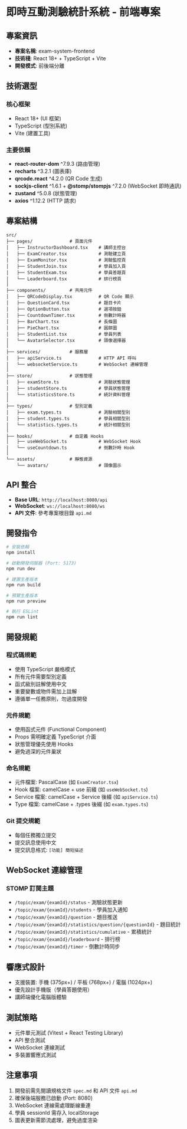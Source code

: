 # 即時互動測驗統計系統 - 前端專案

## 專案資訊
- **專案名稱**: exam-system-frontend
- **技術棧**: React 18+ + TypeScript + Vite
- **開發模式**: 前後端分離

## 技術選型
### 核心框架
- React 18+ (UI 框架)
- TypeScript (型別系統)
- Vite (建置工具)

### 主要依賴
- **react-router-dom** ^7.9.3 (路由管理)
- **recharts** ^3.2.1 (圖表庫)
- **qrcode.react** ^4.2.0 (QR Code 生成)
- **sockjs-client** ^1.6.1 + **@stomp/stompjs** ^7.2.0 (WebSocket 即時通訊)
- **zustand** ^5.0.8 (狀態管理)
- **axios** ^1.12.2 (HTTP 請求)

## 專案結構
```
src/
├── pages/              # 頁面元件
│   ├── InstructorDashboard.tsx    # 講師主控台
│   ├── ExamCreator.tsx            # 測驗建立頁
│   ├── ExamMonitor.tsx            # 測驗監控頁
│   ├── StudentJoin.tsx            # 學員加入頁
│   ├── StudentExam.tsx            # 學員答題頁
│   └── Leaderboard.tsx            # 排行榜頁
│
├── components/         # 共用元件
│   ├── QRCodeDisplay.tsx          # QR Code 顯示
│   ├── QuestionCard.tsx           # 題目卡片
│   ├── OptionButton.tsx           # 選項按鈕
│   ├── CountdownTimer.tsx         # 倒數計時器
│   ├── BarChart.tsx               # 長條圖
│   ├── PieChart.tsx               # 圓餅圖
│   ├── StudentList.tsx            # 學員列表
│   └── AvatarSelector.tsx         # 頭像選擇器
│
├── services/           # 服務層
│   ├── apiService.ts              # HTTP API 呼叫
│   └── websocketService.ts        # WebSocket 連線管理
│
├── store/              # 狀態管理
│   ├── examStore.ts               # 測驗狀態管理
│   ├── studentStore.ts            # 學員狀態管理
│   └── statisticsStore.ts         # 統計資料管理
│
├── types/              # 型別定義
│   ├── exam.types.ts              # 測驗相關型別
│   ├── student.types.ts           # 學員相關型別
│   └── statistics.types.ts        # 統計相關型別
│
├── hooks/              # 自定義 Hooks
│   ├── useWebSocket.ts            # WebSocket Hook
│   └── useCountdown.ts            # 倒數計時 Hook
│
└── assets/             # 靜態資源
    └── avatars/                   # 頭像圖示
```

## API 整合
- **Base URL**: `http://localhost:8080/api`
- **WebSocket**: `ws://localhost:8080/ws`
- **API 文件**: 參考專案根目錄 `api.md`

## 開發指令
```bash
# 安裝依賴
npm install

# 啟動開發伺服器 (Port: 5173)
npm run dev

# 建置生產版本
npm run build

# 預覽生產版本
npm run preview

# 執行 ESLint
npm run lint
```

## 開發規範
### 程式碼規範
- 使用 TypeScript 嚴格模式
- 所有元件需要型別定義
- 函式級別註解使用中文
- 重要變數或物件需加上註解
- 遵循單一任務原則，勿過度開發

### 元件規範
- 使用函式元件 (Functional Component)
- Props 需明確定義 TypeScript 介面
- 狀態管理優先使用 Hooks
- 避免過深的元件巢狀

### 命名規範
- 元件檔案: PascalCase (如 `ExamCreator.tsx`)
- Hook 檔案: camelCase + use 前綴 (如 `useWebSocket.ts`)
- Service 檔案: camelCase + Service 後綴 (如 `apiService.ts`)
- Type 檔案: camelCase + .types 後綴 (如 `exam.types.ts`)

### Git 提交規範
- 每個任務獨立提交
- 提交訊息使用中文
- 提交訊息格式: `[功能] 簡短描述`

## WebSocket 連線管理
### STOMP 訂閱主題
- `/topic/exam/{examId}/status` - 測驗狀態更新
- `/topic/exam/{examId}/students` - 學員加入通知
- `/topic/exam/{examId}/question` - 題目推送
- `/topic/exam/{examId}/statistics/question/{questionId}` - 題目統計
- `/topic/exam/{examId}/statistics/cumulative` - 累積統計
- `/topic/exam/{examId}/leaderboard` - 排行榜
- `/topic/exam/{examId}/timer` - 倒數計時同步

## 響應式設計
- 支援裝置: 手機 (375px+) / 平板 (768px+) / 電腦 (1024px+)
- 優先設計手機版（學員答題使用）
- 講師端優化電腦版體驗

## 測試策略
- 元件單元測試 (Vitest + React Testing Library)
- API 整合測試
- WebSocket 連線測試
- 多裝置響應式測試

## 注意事項
1. 開發前需先閱讀規格文件 `spec.md` 和 API 文件 `api.md`
2. 確保後端服務已啟動 (Port: 8080)
3. WebSocket 連線需處理斷線重連
4. 學員 sessionId 需存入 localStorage
5. 圖表更新需節流處理，避免過度渲染
